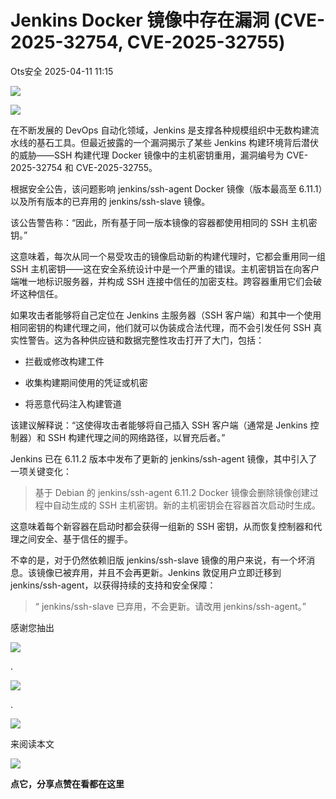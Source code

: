 #  Jenkins Docker 镜像中存在漏洞 (CVE-2025-32754, CVE-2025-32755)   
 Ots安全   2025-04-11 11:15  
  
![](https://mmbiz.qpic.cn/mmbiz_gif/bL2iaicTYdZn7gtxSFZlfuCW6AdQib8Q1onbR0U2h9icP1eRO6wH0AcyJmqZ7USD0uOYncCYIH7ZEE8IicAOPxyb9IA/640?wx_fmt=gif "")  
  
![](https://mmbiz.qpic.cn/sz_mmbiz_jpg/rWGOWg48taemIorfqSOhic92yeMd5ZPpdVA4yeKyvB37fiaNdxpsv1Gw8vCPjHP2c1PBbAF8cnuNAUf6RUVMLS5Q/640?wx_fmt=webp&from=appmsg "")  
  
在不断发展的 DevOps 自动化领域，Jenkins 是支撑各种规模组织中无数构建流水线的基石工具。但最近披露的一个漏洞揭示了某些 Jenkins 构建环境背后潜伏的威胁——SSH 构建代理 Docker 镜像中的主机密钥重用，漏洞编号为 CVE-2025-32754 和 CVE-2025-32755。  
  
根据安全公告，该问题影响 jenkins/ssh-agent Docker 镜像（版本最高至 6.11.1）以及所有版本的已弃用的 jenkins/ssh-slave 镜像。  
  
该公告警告称：“因此，所有基于同一版本镜像的容器都使用相同的 SSH 主机密钥。”  
  
这意味着，每次从同一个易受攻击的镜像启动新的构建代理时，它都会重用同一组 SSH 主机密钥——这在安全系统设计中是一个严重的错误。主机密钥旨在向客户端唯一地标识服务器，并构成 SSH 连接中信任的加密支柱。跨容器重用它们会破坏这种信任。  
  
如果攻击者能够将自己定位在 Jenkins 主服务器（SSH 客户端）和其中一个使用相同密钥的构建代理之间，他们就可以伪装成合法代理，而不会引发任何 SSH 真实性警告。这为各种供应链和数据完整性攻击打开了大门，包括：  
- 拦截或修改构建工件  
  
- 收集构建期间使用的凭证或机密  
  
- 将恶意代码注入构建管道  
  
该建议解释说：“这使得攻击者能够将自己插入 SSH 客户端（通常是 Jenkins 控制器）和 SSH 构建代理之间的网络路径，以冒充后者。”  
  
Jenkins 已在 6.11.2 版本中发布了更新的 jenkins/ssh-agent 镜像，其中引入了一项关键变化：  
> 基于 Debian 的 jenkins/ssh-agent 6.11.2 Docker 镜像会删除镜像创建过程中自动生成的 SSH 主机密钥。新的主机密钥会在容器首次启动时生成。  
  
  
这意味着每个新容器在启动时都会获得一组新的 SSH 密钥，从而恢复控制器和代理之间安全、基于信任的握手。  
  
不幸的是，对于仍然依赖旧版 jenkins/ssh-slave 镜像的用户来说，有一个坏消息。该镜像已被弃用，并且不会再更新。Jenkins 敦促用户立即迁移到 jenkins/ssh-agent，以获得持续的支持和安全保障：  
> “ jenkins/ssh-slave 已弃用，不会更新。请改用 jenkins/ssh-agent。”  
  
  
  
  
感谢您抽出  
  
![](https://mmbiz.qpic.cn/mmbiz_gif/Ljib4So7yuWgdSBqOibtgiaYWjL4pkRXwycNnFvFYVgXoExRy0gqCkqvrAghf8KPXnwQaYq77HMsjcVka7kPcBDQw/640?wx_fmt=gif "")  
  
.  
  
![](https://mmbiz.qpic.cn/mmbiz_gif/Ljib4So7yuWgdSBqOibtgiaYWjL4pkRXwycd5KMTutPwNWA97H5MPISWXLTXp0ibK5LXCBAXX388gY0ibXhWOxoEKBA/640?wx_fmt=gif "")  
  
.  
  
![](https://mmbiz.qpic.cn/mmbiz_gif/Ljib4So7yuWgdSBqOibtgiaYWjL4pkRXwycU99fZEhvngeeAhFOvhTibttSplYbBpeeLZGgZt41El4icmrBibojkvLNw/640?wx_fmt=gif "")  
  
来阅读本文  
  
![](https://mmbiz.qpic.cn/mmbiz_gif/Ljib4So7yuWge7Mibiad1tV0iaF8zSD5gzicbxDmfZCEL7vuOevN97CwUoUM5MLeKWibWlibSMwbpJ28lVg1yj1rQflyQ/640?wx_fmt=gif "")  
  
**点它，分享点赞在看都在这里**  
  
  
